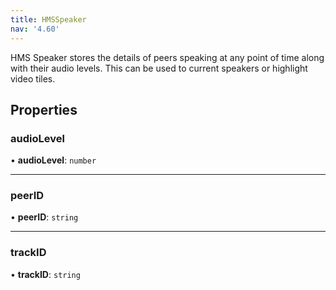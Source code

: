 ```yaml
---
title: HMSSpeaker
nav: '4.60'
---
```


HMS Speaker stores the details of peers speaking at any point of time along with
their audio levels. This can be used to current speakers or highlight video tiles.

## Properties

### audioLevel

• **audioLevel**: `number`

---

### peerID

• **peerID**: `string`

---

### trackID

• **trackID**: `string`
